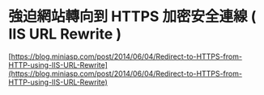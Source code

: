 # 強迫網站轉向到 HTTPS 加密安全連線 \( IIS URL Rewrite \)

[https://blog.miniasp.com/post/2014/06/04/Redirect-to-HTTPS-from-HTTP-using-IIS-URL-Rewrite](https://blog.miniasp.com/post/2014/06/04/Redirect-to-HTTPS-from-HTTP-using-IIS-URL-Rewrite)

